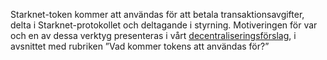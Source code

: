 Starknet-token kommer att användas för att betala transaktionsavgifter, delta i Starknet-protokollet och deltagande i styrning. Motiveringen för var och en av dessa verktyg presenteras i vårt [decentraliseringsförslag](https://medium.com/starkware/part-2-a-decentralization-and-governance-proposal-for-starknet-23e335645778), i avsnittet med rubriken ”Vad kommer tokens att användas för?”